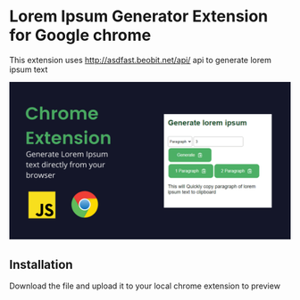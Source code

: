 # Lorem Ipsum Generator Extension for Google chrome
This extension uses  http://asdfast.beobit.net/api/ api to generate lorem ipsum text

<img src="/showcase.png" alt="Show case image">

## Installation
 Download the file and upload it to your local chrome extension to preview